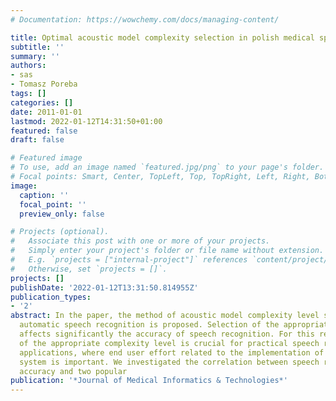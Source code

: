 ```yaml
---
# Documentation: https://wowchemy.com/docs/managing-content/

title: Optimal acoustic model complexity selection in polish medical speech recognition
subtitle: ''
summary: ''
authors:
- sas
- Tomasz Poreba
tags: []
categories: []
date: 2011-01-01
lastmod: 2022-01-12T14:31:50+01:00
featured: false
draft: false

# Featured image
# To use, add an image named `featured.jpg/png` to your page's folder.
# Focal points: Smart, Center, TopLeft, Top, TopRight, Left, Right, BottomLeft, Bottom, BottomRight.
image:
  caption: ''
  focal_point: ''
  preview_only: false

# Projects (optional).
#   Associate this post with one or more of your projects.
#   Simply enter your project's folder or file name without extension.
#   E.g. `projects = ["internal-project"]` references `content/project/deep-learning/index.md`.
#   Otherwise, set `projects = []`.
projects: []
publishDate: '2022-01-12T13:31:50.814955Z'
publication_types:
- '2'
abstract: In the paper, the method of acoustic model complexity level selection for
  automatic speech recognition is proposed. Selection of the appropriate model complexity
  affects significantly the accuracy of speech recognition. For this reason the selection
  of the appropriate complexity level is crucial for practical speech recognition
  applications, where end user effort related to the implementation of speech recognition
  system is important. We investigated the correlation between speech recognition
  accuracy and two popular
publication: '*Journal of Medical Informatics & Technologies*'
---
```

